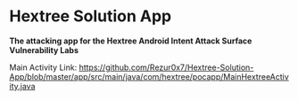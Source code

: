 # Hextree Solution App
**The attacking app for the Hextree Android Intent Attack Surface Vulnerability Labs**

Main Activity Link: https://github.com/Rezur0x7/Hextree-Solution-App/blob/master/app/src/main/java/com/hextree/pocapp/MainHextreeActivity.java
